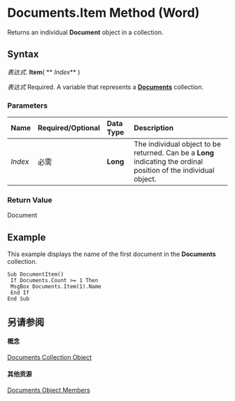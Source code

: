 
# Documents.Item Method (Word)

Returns an individual  **Document** object in a collection.


## Syntax

 _表达式_. **Item**( ** _Index_** )

 _表达式_ Required. A variable that represents a **[Documents](fc4ac973-19c1-703a-5538-f4426b8b7564.md)** collection.


### Parameters



|**Name**|**Required/Optional**|**Data Type**|**Description**|
|:-----|:-----|:-----|:-----|
| _Index_|必需|**Long**|The individual object to be returned. Can be a  **Long** indicating the ordinal position of the individual object.|

### Return Value

Document


## Example

This example displays the name of the first document in the  **Documents** collection.


```
Sub DocumentItem() 
 If Documents.Count >= 1 Then 
 MsgBox Documents.Item(1).Name 
 End If 
End Sub
```


## 另请参阅


#### 概念


[Documents Collection Object](fc4ac973-19c1-703a-5538-f4426b8b7564.md)
#### 其他资源


[Documents Object Members](http://msdn.microsoft.com/library/939decec-9b3c-92fc-796c-2eeb9c2165ce%28Office.15%29.aspx)